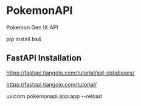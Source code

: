 # PokemonAPI

Pokemon Gen IX API

pip install bs4

## FastAPI Installation

https://fastapi.tiangolo.com/tutorial/sql-databases/

https://fastapi.tiangolo.com/tutorial/

uvicorn pokemonapi.app:app --reload
